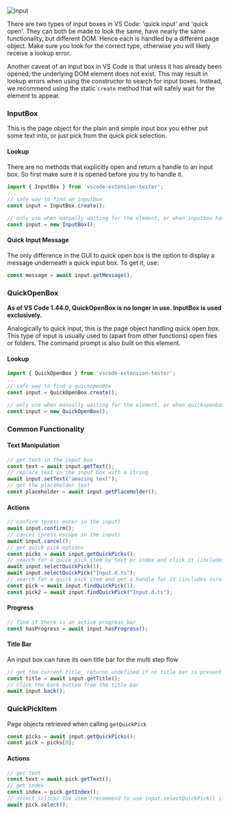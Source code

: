 ![input](https://user-images.githubusercontent.com/4181232/56664195-fce5c900-66a7-11e9-950f-566a975f9adc.png)

There are two types of input boxes in VS Code: 'quick input' and 'quick open'. They can both be made to look the same, have nearly the same functionality, but different DOM. Hence each is handled by a different page object. Make sure you look for the correct type, otherwise you will likely receive a lookup error.

Another caveat of an input box in VS Code is that unless it has already been opened, the underlying DOM element does not exist. This may result in lookup errors when using the constructor to search for input boxes. Instead, we recommend using the static `create` method that will safely wait for the element to appear.

### InputBox

This is the page object for the plain and simple input box you either put some text into, or just pick from the quick pick selection.

#### Lookup

There are no methods that explicitly open and return a handle to an input box. So first make sure it is opened before you try to handle it.

```typescript
import { InputBox } from 'vscode-extension-tester';
...
// safe way to find an inputbox
const input = InputBox.create();

// only use when manually waiting for the element, or when inputbox has already been opened
const input = new InputBox();
```

#### Quick Input Message

The only difference in the GUI to quick open box is the option to display a message underneath a quick input box. To get it, use:

```typescript
const message = await input.getMessage();
```

### QuickOpenBox

**As of VS Code 1.44.0, QuickOpenBox is no longer in use. InputBox is used exclusively.**

Analogically to quick input, this is the page object handling quick open box. This type of input is usually used to (apart from other functions) open files or folders. The command prompt is also built on this element.

#### Lookup

```typescript
import { QuickOpenBox } from 'vscode-extension-tester';
...
// safe way to find a quickopenbox
const input = QuickOpenBox.create();

// only use when manually waiting for the element, or when quickopenbox has already been opened
const input = new QuickOpenBox();
```

### Common Functionality

#### Text Manipulation

```typescript
// get text in the input box
const text = await input.getText();
// replace text in the input box with a string
await input.setText("amazing text");
// get the placeholder text
const placeholder = await input.getPlaceHolder();
```

#### Actions

```typescript
// confirm (press enter in the input)
await input.confirm();
// cancel (press escape in the input)
await input.cancel();
// get quick pick options
const picks = await input.getQuickPicks();
// search for a quick pick item by text or index and click it (includes scrolling if item is not visible)
await input.selectQuickPick(1);
await input.selectQuickPick("Input.d.ts");
// search for a quick pick item and get a handle for it (includes scrolling if item is not visible)
const pick = await input.findQuickPick(1);
const pick2 = await input.findQuickPick("Input.d.ts");
```

#### Progress

```typescript
// find if there is an active progress bar
const hasProgress = await input.hasProgress();
```

#### Title Bar

An input box can have its own title bar for the multi step flow

```typescript
// get the current title, returns undefined if no title bar is present
const title = await input.getTitle();
// click the back button from the title bar
await input.back();
```

### QuickPickItem

Page objects retrieved when calling `getQuickPick`

```typescript
const picks = await input.getQuickPicks();
const pick = picks[0];
```

#### Actions

```typescript
// get text
const text = await pick.getText();
// get index
const index = pick.getIndex();
// select (click) the item (recommend to use input.selectQuickPick() if possible)
await pick.select();
```
